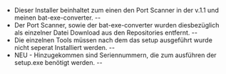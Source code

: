 - Dieser Installer beinhaltet zum einen den Port Scanner in der v.1.1 und meinen bat-exe-converter.
--
- Der Port Scanner, sowie der bat-exe-converter wurden diesbezüglich als einzelner Datei Download aus den Repositories entfernt.
--
- Die einzelnen Tools müssen nach dem das setup ausgeführt wurde nicht seperat Installiert werden. 
--
- NEU -
Hinzugekommen sind Seriennummern, die zum ausführen der setup.exe benötigt werden.
--
